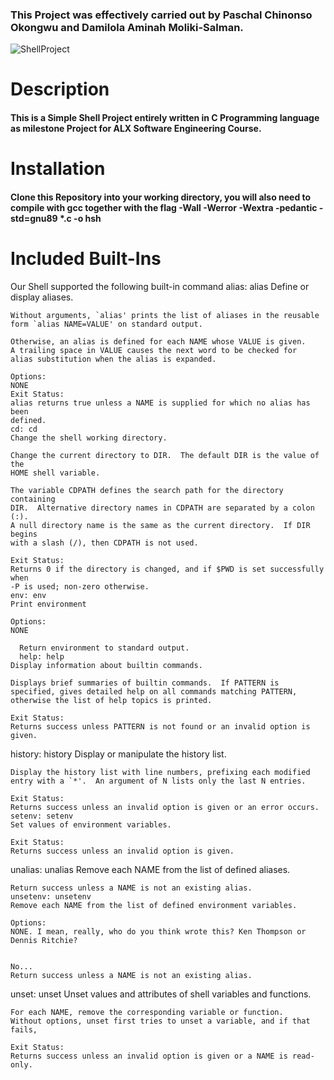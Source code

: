 ### This Project was effectively carried out by Paschal Chinonso Okongwu and Damilola Aminah Moliki-Salman. 
![ShellProject](https://user-images.githubusercontent.com/117774251/220768894-36c7ddfe-eb37-4914-83b6-9d8fb00bd699.jpg)
# Description
#### This is a Simple Shell Project entirely written in C Programming language as milestone Project for ALX Software Engineering Course.
# Installation
#### Clone this Repository into your working directory, you will also need to compile with gcc together with the flag -Wall -Werror -Wextra -pedantic -std=gnu89 *.c -o hsh
# Included Built-Ins
Our Shell supported the following built-in command
alias: alias
       Define or display aliases.

    Without arguments, `alias' prints the list of aliases in the reusable
    form `alias NAME=VALUE' on standard output.

    Otherwise, an alias is defined for each NAME whose VALUE is given.
    A trailing space in VALUE causes the next word to be checked for
    alias substitution when the alias is expanded.

    Options:
	NONE
    Exit Status:
    alias returns true unless a NAME is supplied for which no alias has been
    defined.
    cd: cd
    Change the shell working directory.

    Change the current directory to DIR.  The default DIR is the value of the
    HOME shell variable.

    The variable CDPATH defines the search path for the directory containing
    DIR.  Alternative directory names in CDPATH are separated by a colon (:).
    A null directory name is the same as the current directory.  If DIR begins
    with a slash (/), then CDPATH is not used.

    Exit Status:
    Returns 0 if the directory is changed, and if $PWD is set successfully when
    -P is used; non-zero otherwise.
    env: env
    Print environment

    Options:
	NONE

      Return environment to standard output.
      help: help
    Display information about builtin commands.

    Displays brief summaries of builtin commands.  If PATTERN is
    specified, gives detailed help on all commands matching PATTERN,
    otherwise the list of help topics is printed.

    Exit Status:
    Returns success unless PATTERN is not found or an invalid option is given.
history: history
    Display or manipulate the history list.

    Display the history list with line numbers, prefixing each modified
    entry with a `*'.  An argument of N lists only the last N entries.

    Exit Status:
    Returns success unless an invalid option is given or an error occurs.
    setenv: setenv
    Set values of environment variables.

    Exit Status:
    Returns success unless an invalid option is given.
unalias: unalias
    Remove each NAME from the list of defined aliases.

    Return success unless a NAME is not an existing alias.
    unsetenv: unsetenv
	Remove each NAME from the list of defined environment variables.

	Options:
	NONE. I mean, really, who do you think wrote this? Ken Thompson or Dennis Ritchie?


	No...
	Return success unless a NAME is not an existing alias.
  unset: unset
    Unset values and attributes of shell variables and functions.

    For each NAME, remove the corresponding variable or function.
    Without options, unset first tries to unset a variable, and if that fails,

    Exit Status:
    Returns success unless an invalid option is given or a NAME is read-only.
